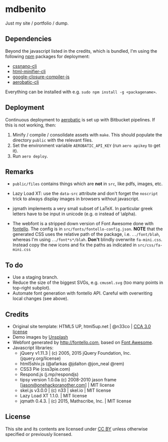 # mdbenito

Just my site / portfolio / dump.

## Dependencies

Beyond the javascript listed in the credits, which is bundled, I'm
using the following [npm](https://www.npmjs.com/) packages for
deployment:

 * [cssnano-cli](https://www.npmjs.com/package/cssnano-cli)
 * [html-minifier-cli](https://www.npmjs.com/package/html-minifier)
 * [google-closure-compiler-js](https://www.npmjs.com/package/google-closure-compiler-js)
 * [aerobatic-cli](https://www.npmjs.com/package/aerobatic-cli)

Everything can be installed with e.g.  `sudo npm install -g
<packagename>`.


## Deployment

Continuous deployment to [aerobatic](https://www.aerobatic.com) is set
up with Bitbucket pipelines. If this is not working, then:

1. Minify / compile / consolidate assets with `make`. This should
   populate the directory `public` with the relevant files.
2. Set the environment variable `AEROBATIC_API_KEY` (run `aero apikey`
   to get it).
3. Run `aero deploy`.


## Remarks

* `public/files` contains things which are **not** in `src`, like
  pdfs, images, etc.
  
* Lazy Load XT: use the `data-src` attribute and don't forget the
  `noscript` trick to always display images in browsers without
  javascript.

* jqmath implements a very small subset of LaTeX. In particular
  greek letters have to be input in unicode (e.g. α instead of \alpha).

* The webfont is a stripped down version of Font Awesome done
  with [fontello](http://fontello.com). The config is in
  `src/fonts/fontello-config.json`.  **NOTE** that the generated CSS
  uses the relative path of the package, i.e. `../font/blah`, whereas
  I'm using `../font*s*/blah`.  **Don't** blindly overwrite
  `fa-mini.css`. Instead copy the new icons and fix the paths as
  indicated in `src/css/fa-mini.css`

## To do

* Use a staging branch.
* Reduce the size of the biggest SVGs, e.g. `cmusml.svg` (too many points in
  top-right subplot).
* Automate font generation with fontello API. Careful with overwriting
  local changes (see above).

## Credits

* Original site template: HTML5 UP, html5up.net | @n33co |
  [CCA 3.0 license](html5up.net/license)
* Demo images by [Unsplash](unsplash.com)
* Webfont generated by http://fontello.com, based on
  [Font Awesome](fortawesome.github.com/Font-Awesome).
* Javascript libraries:
    * jQuery v1.11.3 | (c) 2005, 2015 jQuery Foundation, Inc.
      (jquery.org/license)
    * html5shiv.js (@afarkas @jdalton @jon\_neal @rem)
    * CSS3 Pie (css3pie.com)
    * Respond.js (j.mp/respondjs)
    * tipsy version 1.0.0a (c) 2008-2010 jason frame
      [jason@onehackoranother.com] | MIT license
    * skel.js v3.0.0 | (c) n33 | skel.io | MIT license
    * Lazy Load XT 1.1.0. | MIT license
    * jqmath 0.4.3. | (c) 2015, Mathscribe, Inc. | MIT license

## License

This site and its contents are licensed under 
[CC BY](https://creativecommons.org/licenses/by/4.0/) unless otherwise
specified or previously licensed.


